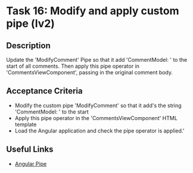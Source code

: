 # Task 16: Modify and apply custom pipe (lv2)

## Description
Update the 'ModifyComment' Pipe so that it add 'CommentModel: ' to the start of all comments. Then apply this pipe 
operator in 'CommentsViewComponent', passing in the original comment body.

## Acceptance Criteria
- Modify the custom pipe 'ModifyComment' so that it add's the string 'CommentModel: ' to the start
- Apply this pipe operator in the 'CommentsViewComponent' HTML template
- Load the Angular application and check the pipe operator is applied.' 


## Useful Links
- [Angular Pipe](https://angular.dev/api/core/Pipe#)

